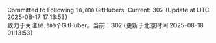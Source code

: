 Committed to Following `10,000` GitHubers. Current: <!-- FOLLOWING_COUNT -->302<!-- FOLLOWING_COUNT --> (Update at UTC <!-- LAST_UPDATED -->2025-08-17 17:13:53<!-- LAST_UPDATED -->)<br>
致力于关注`10,000`个GitHuber。当前：<!-- FOLLOWING_COUNT -->302<!-- FOLLOWING_COUNT --> (更新于北京时间 <!-- LAST_UPDATED_CST -->2025-08-18 01:13:53<!-- LAST_UPDATED_CST -->)
